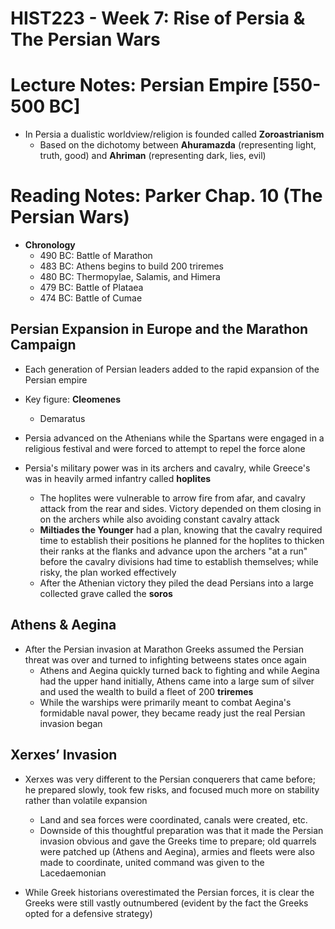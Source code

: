 # HIST223 - Week 7: Rise of Persia & The Persian Wars

# Lecture Notes: Persian Empire [550-500 BC]
- In Persia a dualistic worldview/religion is founded called **Zoroastrianism**
    - Based on the dichotomy between **Ahuramazda** (representing light, truth, good) and **Ahriman** (representing dark, lies, evil)

# Reading Notes: Parker Chap. 10 (The Persian Wars)
- **Chronology**
    - 490 BC: Battle of Marathon
    - 483 BC: Athens begins to build 200 triremes
    - 480 BC: Thermopylae, Salamis, and Himera
    - 479 BC: Battle of Plataea
    - 474 BC: Battle of Cumae

## Persian Expansion in Europe and the Marathon Campaign
- Each generation of Persian leaders added to the rapid expansion of the Persian empire

- Key figure: **Cleomenes**
    - Demaratus

- Persia advanced on the Athenians while the Spartans were engaged in a religious festival and were forced to attempt to repel the force alone

- Persia's military power was in its archers and cavalry, while Greece's was in heavily armed infantry called **hoplites**
    - The hoplites were vulnerable to arrow fire from afar, and cavalry attack from the rear and sides. Victory depended on them closing in on the archers while also avoiding constant cavalry attack
    - **Miltiades the Younger** had a plan, knowing that the cavalry required time to establish their positions he planned for the hoplites to thicken their ranks at the flanks and advance upon the archers "at a run" before the cavalry divisions had time to establish themselves; while risky, the plan worked effectively
    - After the Athenian victory they piled the dead Persians into a large collected grave called the **soros**

## Athens & Aegina
- After the Persian invasion at Marathon Greeks assumed the Persian threat was over and turned to infighting betweens states once again
    - Athens and Aegina quickly turned back to fighting and while Aegina had the upper hand initially, Athens came into a large sum of silver and used the wealth to build a fleet of 200 **triremes**
    - While the warships were primarily meant to combat Aegina's formidable naval power, they became ready just the real Persian invasion began

## Xerxes’ Invasion
- Xerxes was very different to the Persian conquerers that came before; he prepared slowly, took few risks, and focused much more on stability rather than volatile expansion
    - Land and sea forces were coordinated, canals were created, etc.
    - Downside of this thoughtful preparation was that it made the Persian invasion obvious and gave the Greeks time to prepare; old quarrels were patched up (Athens and Aegina), armies and fleets were also made to coordinate, united command was given to the Lacedaemonian

- While Greek historians overestimated the Persian forces, it is clear the Greeks were still vastly outnumbered (evident by the fact the Greeks opted for a defensive strategy)